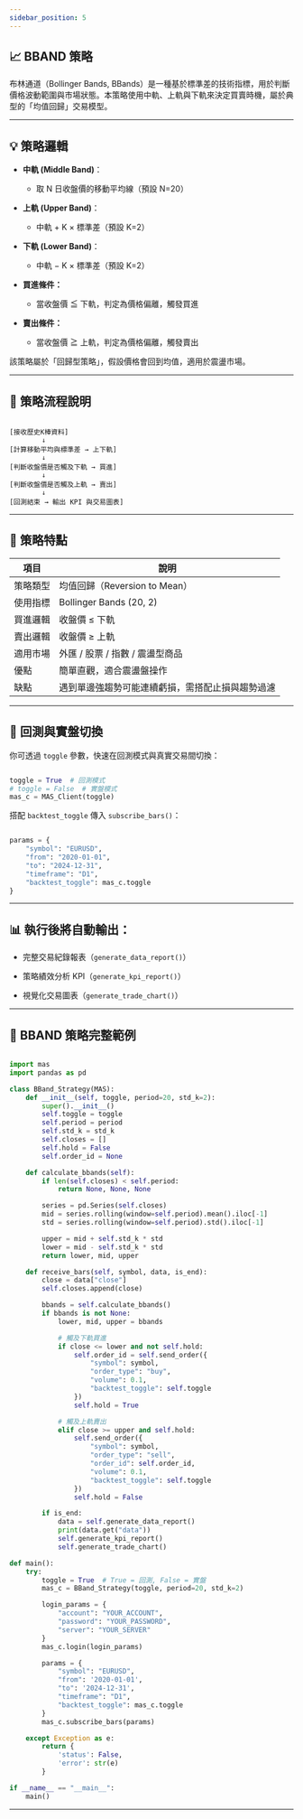 ```yaml
---
sidebar_position: 5
---
```


## 📈 BBAND 策略

布林通道（Bollinger Bands, BBands）是一種基於標準差的技術指標，用於判斷價格波動範圍與市場狀態。本策略使用中軌、上軌與下軌來決定買賣時機，屬於典型的「均值回歸」交易模型。

---

## 💡 策略邏輯

- **中軌 (Middle Band)**：
  - 取 N 日收盤價的移動平均線（預設 N=20）

- **上軌 (Upper Band)**：
  - 中軌 + K × 標準差（預設 K=2）

- **下軌 (Lower Band)**：
  - 中軌 − K × 標準差（預設 K=2）

- **買進條件：**
  - 當收盤價 ≦ 下軌，判定為價格偏離，觸發買進

- **賣出條件：**
  - 當收盤價 ≧ 上軌，判定為價格偏離，觸發賣出

該策略屬於「回歸型策略」，假設價格會回到均值，適用於震盪市場。

---

## 🔁 策略流程說明

```text

[接收歷史K棒資料]
        ↓
[計算移動平均與標準差 → 上下軌]
        ↓
[判斷收盤價是否觸及下軌 → 買進]
        ↓
[判斷收盤價是否觸及上軌 → 賣出]
        ↓
[回測結束 → 輸出 KPI 與交易圖表]

```

---

## 🧩 策略特點

| 項目       | 說明                                            |
|------------|------------------------------------------------|
| 策略類型   | 均值回歸（Reversion to Mean）                    |
| 使用指標   | Bollinger Bands (20, 2)                         |
| 買進邏輯   | 收盤價 ≤ 下軌                                    |
| 賣出邏輯   | 收盤價 ≥ 上軌                                    |
| 適用市場   | 外匯 / 股票 / 指數 / 震盪型商品                   |
| 優點       | 簡單直觀，適合震盪盤操作                          |
| 缺點       | 遇到單邊強趨勢可能連續虧損，需搭配止損與趨勢過濾    |

---

## 🚀 回測與實盤切換

你可透過 `toggle` 參數，快速在回測模式與真實交易間切換：

```python

toggle = True  # 回測模式
# toggle = False  # 實盤模式
mas_c = MAS_Client(toggle)

```

搭配 `backtest_toggle` 傳入 `subscribe_bars()`：

```python

params = {
    "symbol": "EURUSD",
    "from": "2020-01-01",
    "to": "2024-12-31",
    "timeframe": "D1",
    "backtest_toggle": mas_c.toggle
}

```

---

## 📊 執行後將自動輸出：

- 完整交易紀錄報表（`generate_data_report()`）

- 策略績效分析 KPI（`generate_kpi_report()`）

- 視覺化交易圖表（`generate_trade_chart()`）

---

## 📘 BBAND 策略完整範例

```python

import mas
import pandas as pd

class BBand_Strategy(MAS):
    def __init__(self, toggle, period=20, std_k=2):
        super().__init__()
        self.toggle = toggle
        self.period = period
        self.std_k = std_k
        self.closes = []
        self.hold = False
        self.order_id = None

    def calculate_bbands(self):
        if len(self.closes) < self.period:
            return None, None, None

        series = pd.Series(self.closes)
        mid = series.rolling(window=self.period).mean().iloc[-1]
        std = series.rolling(window=self.period).std().iloc[-1]

        upper = mid + self.std_k * std
        lower = mid - self.std_k * std
        return lower, mid, upper

    def receive_bars(self, symbol, data, is_end):
        close = data["close"]
        self.closes.append(close)

        bbands = self.calculate_bbands()
        if bbands is not None:
            lower, mid, upper = bbands

            # 觸及下軌買進
            if close <= lower and not self.hold:
                self.order_id = self.send_order({
                    "symbol": symbol,
                    "order_type": "buy",
                    "volume": 0.1,
                    "backtest_toggle": self.toggle
                })
                self.hold = True

            # 觸及上軌賣出
            elif close >= upper and self.hold:
                self.send_order({
                    "symbol": symbol,
                    "order_type": "sell",
                    "order_id": self.order_id,
                    "volume": 0.1,
                    "backtest_toggle": self.toggle
                })
                self.hold = False

        if is_end:
            data = self.generate_data_report()
            print(data.get("data"))
            self.generate_kpi_report()
            self.generate_trade_chart()

def main():
    try:
        toggle = True  # True = 回測, False = 實盤
        mas_c = BBand_Strategy(toggle, period=20, std_k=2)

        login_params = {
            "account": "YOUR_ACCOUNT",
            "password": "YOUR_PASSWORD",
            "server": "YOUR_SERVER"
        }
        mas_c.login(login_params)

        params = {
            "symbol": "EURUSD",
            "from": '2020-01-01',
            "to": '2024-12-31',
            "timeframe": "D1",
            "backtest_toggle": mas_c.toggle
        }
        mas_c.subscribe_bars(params)

    except Exception as e:
        return {
            'status': False,
            'error': str(e)
        }

if __name__ == "__main__":
    main()

```

---